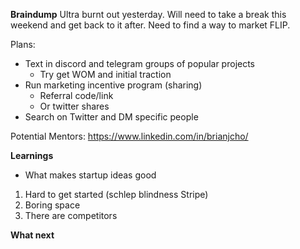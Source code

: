 **Braindump**
Ultra burnt out yesterday. Will need to take a break this weekend and get back to it after. Need to find a way to market FLIP. 

Plans: 
* Text in discord and telegram groups of popular projects
	* Try get WOM and initial traction
* Run marketing incentive program (sharing)
	* Referral code/link
	* Or twitter shares
* Search on Twitter and DM specific people

Potential Mentors:
https://www.linkedin.com/in/brianjcho/


**Learnings**
* What makes startup ideas good
1. Hard to get started (schlep blindness Stripe)
2. Boring space
3. There are competitors

**What next**